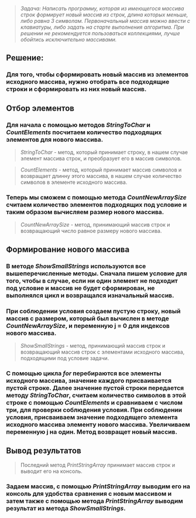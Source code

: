 > *Задача: Написать программу, которая из имеющегося массива строк формирует новый массив из строк, длина которых меньше, либо равна 3 символам. Первоначальный массив можно ввести с клавиатуры, либо задать на старте выполнения алгоритма. При решении не рекомендуется пользоваться коллекциями, лучше обойтись исключительно массивами.*

## Решение:
### Для того, чтобы сформировать новый массив из элементов исходного массива, нужно отобрать все подходящие строки и сформировать из них новый массив.

## Отбор элементов

### Для начала с помощью методов *StringToChar* и *CountElements* посчитаем количество подходящих элементов для нового массива.
> *StringToChar* - метод, который принимает строку, в нашем случае элемент массива строк, и преобразует его в массив символов.

> *CountElements* - метод, который принимает массив символов и возвращает длинну этого массива, в нашем случае количество символов в элементе исходного массива.

### Теперь мы сможем с помощью метода *CountNewArraySize* считаем количество элементов подходящих под условие и таким образом вычисляем размер нового массива.
> *CountNewArraySize* - метод, принимающий массив строк и возвращающий число равное размеру нового массива.

## Формирование нового массива

### В методе *ShowSmallStrings* используются все вышеперечисленные методы. Сначала пишем условие для того, чтобы в случае, если ни один элемент не подходит под условие и массив не будет сформирован, не выполнялся цикл и возвращался изначальный массив.
### При соблюдении условия создаем пустую строку, новый массив с размером, который был вычислен в методе *CountNewArraySize*, и переменную j = 0 для индексов нового массива. 

> *ShowSmallStrings* - метод, принимающий массив строк и возвращающий массив строк с элементами исходного массива, подходящими под условие задачи.

### С помощью цикла *for* перебираются все элементы исходного массива, значение каждого присваивается пустой строке. Далее значение пустой строки передается методу *StringToChar*, считаем количество символов в этой строке с помощью *CountElements* и сравниваем с числом три, для проверки соблюдения условия. При соблюдении условия, присваиваем значение подходящего элемента исходного массива элементу нового массива. Увеличиваем переменную j на один. Метод возвращет новый массив.

## Вывод результатов

> Последний метод *PrintStringArray* принимает массив строк и выводит его на консоль.

### Задаем массив, с помощью *PrintStringArray* выводим его на консоль для удобства сравнения с новым массивом и затем также с помощью метода *PrintStringArray* выводим результат из метода *ShowSmallStrings*.


